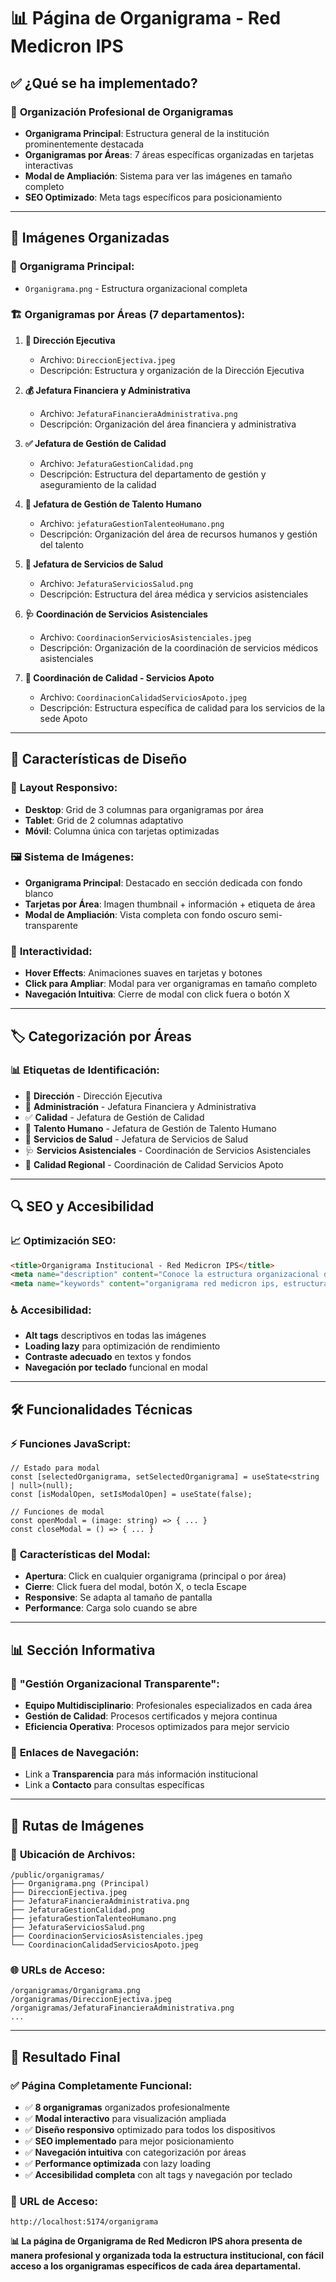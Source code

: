 # 📊 Página de Organigrama - Red Medicron IPS

## ✅ **¿Qué se ha implementado?**

### 🎯 **Organización Profesional de Organigramas**
- **Organigrama Principal**: Estructura general de la institución prominentemente destacada
- **Organigramas por Áreas**: 7 áreas específicas organizadas en tarjetas interactivas
- **Modal de Ampliación**: Sistema para ver las imágenes en tamaño completo
- **SEO Optimizado**: Meta tags específicos para posicionamiento

---

## 📁 **Imágenes Organizadas**

### 🏢 **Organigrama Principal:**
- `Organigrama.png` - Estructura organizacional completa

### 🏗️ **Organigramas por Áreas (7 departamentos):**

1. **🎯 Dirección Ejecutiva**
   - Archivo: `DireccionEjectiva.jpeg`
   - Descripción: Estructura y organización de la Dirección Ejecutiva

2. **💰 Jefatura Financiera y Administrativa**
   - Archivo: `JefaturaFinancieraAdministrativa.png`
   - Descripción: Organización del área financiera y administrativa

3. **✅ Jefatura de Gestión de Calidad**
   - Archivo: `JefaturaGestionCalidad.png`
   - Descripción: Estructura del departamento de gestión y aseguramiento de la calidad

4. **👥 Jefatura de Gestión de Talento Humano**
   - Archivo: `jefaturaGestionTalenteoHumano.png`
   - Descripción: Organización del área de recursos humanos y gestión del talento

5. **🏥 Jefatura de Servicios de Salud**
   - Archivo: `JefaturaServiciosSalud.png`
   - Descripción: Estructura del área médica y servicios asistenciales

6. **🩺 Coordinación de Servicios Asistenciales**
   - Archivo: `CoordinacionServiciosAsistenciales.jpeg`
   - Descripción: Organización de la coordinación de servicios médicos asistenciales

7. **🌟 Coordinación de Calidad - Servicios Apoto**
   - Archivo: `CoordinacionCalidadServiciosApoto.jpeg`
   - Descripción: Estructura específica de calidad para los servicios de la sede Apoto

---

## 🎨 **Características de Diseño**

### 📱 **Layout Responsivo:**
- **Desktop**: Grid de 3 columnas para organigramas por área
- **Tablet**: Grid de 2 columnas adaptativo
- **Móvil**: Columna única con tarjetas optimizadas

### 🖼️ **Sistema de Imágenes:**
- **Organigrama Principal**: Destacado en sección dedicada con fondo blanco
- **Tarjetas por Área**: Imagen thumbnail + información + etiqueta de área
- **Modal de Ampliación**: Vista completa con fondo oscuro semi-transparente

### 🎯 **Interactividad:**
- **Hover Effects**: Animaciones suaves en tarjetas y botones
- **Click para Ampliar**: Modal para ver organigramas en tamaño completo
- **Navegación Intuitiva**: Cierre de modal con click fuera o botón X

---

## 🏷️ **Categorización por Áreas**

### 📊 **Etiquetas de Identificación:**
- 🎯 **Dirección** - Dirección Ejecutiva
- 💼 **Administración** - Jefatura Financiera y Administrativa  
- ✅ **Calidad** - Jefatura de Gestión de Calidad
- 👥 **Talento Humano** - Jefatura de Gestión de Talento Humano
- 🏥 **Servicios de Salud** - Jefatura de Servicios de Salud
- 🩺 **Servicios Asistenciales** - Coordinación de Servicios Asistenciales
- 🌟 **Calidad Regional** - Coordinación de Calidad Servicios Apoto

---

## 🔍 **SEO y Accesibilidad**

### 📈 **Optimización SEO:**
```html
<title>Organigrama Institucional - Red Medicron IPS</title>
<meta name="description" content="Conoce la estructura organizacional de Red Medicron IPS en Nariño...">
<meta name="keywords" content="organigrama red medicron ips, estructura organizacional ips nariño...">
```

### ♿ **Accesibilidad:**
- **Alt tags** descriptivos en todas las imágenes
- **Loading lazy** para optimización de rendimiento  
- **Contraste adecuado** en textos y fondos
- **Navegación por teclado** funcional en modal

---

## 🛠️ **Funcionalidades Técnicas**

### ⚡ **Funciones JavaScript:**
```tsx
// Estado para modal
const [selectedOrganigrama, setSelectedOrganigrama] = useState<string | null>(null);
const [isModalOpen, setIsModalOpen] = useState(false);

// Funciones de modal
const openModal = (image: string) => { ... }
const closeModal = () => { ... }
```

### 🎯 **Características del Modal:**
- **Apertura**: Click en cualquier organigrama (principal o por área)
- **Cierre**: Click fuera del modal, botón X, o tecla Escape
- **Responsive**: Se adapta al tamaño de pantalla
- **Performance**: Carga solo cuando se abre

---

## 📊 **Sección Informativa**

### 🏢 **"Gestión Organizacional Transparente":**
- **Equipo Multidisciplinario**: Profesionales especializados en cada área
- **Gestión de Calidad**: Procesos certificados y mejora continua  
- **Eficiencia Operativa**: Procesos optimizados para mejor servicio

### 🔗 **Enlaces de Navegación:**
- Link a **Transparencia** para más información institucional
- Link a **Contacto** para consultas específicas

---

## 🎯 **Rutas de Imágenes**

### 📁 **Ubicación de Archivos:**
```
/public/organigramas/
├── Organigrama.png (Principal)
├── DireccionEjectiva.jpeg
├── JefaturaFinancieraAdministrativa.png
├── JefaturaGestionCalidad.png
├── jefaturaGestionTalenteoHumano.png
├── JefaturaServiciosSalud.png
├── CoordinacionServiciosAsistenciales.jpeg
└── CoordinacionCalidadServiciosApoto.jpeg
```

### 🌐 **URLs de Acceso:**
```
/organigramas/Organigrama.png
/organigramas/DireccionEjectiva.jpeg
/organigramas/JefaturaFinancieraAdministrativa.png
...
```

---

## 🚀 **Resultado Final**

### ✅ **Página Completamente Funcional:**
- ✅ **8 organigramas** organizados profesionalmente
- ✅ **Modal interactivo** para visualización ampliada
- ✅ **Diseño responsivo** optimizado para todos los dispositivos
- ✅ **SEO implementado** para mejor posicionamiento
- ✅ **Navegación intuitiva** con categorización por áreas
- ✅ **Performance optimizada** con lazy loading
- ✅ **Accesibilidad completa** con alt tags y navegación por teclado

### 🎯 **URL de Acceso:**
`http://localhost:5174/organigrama`

**📊 La página de Organigrama de Red Medicron IPS ahora presenta de manera profesional y organizada toda la estructura institucional, con fácil acceso a los organigramas específicos de cada área departamental.**
